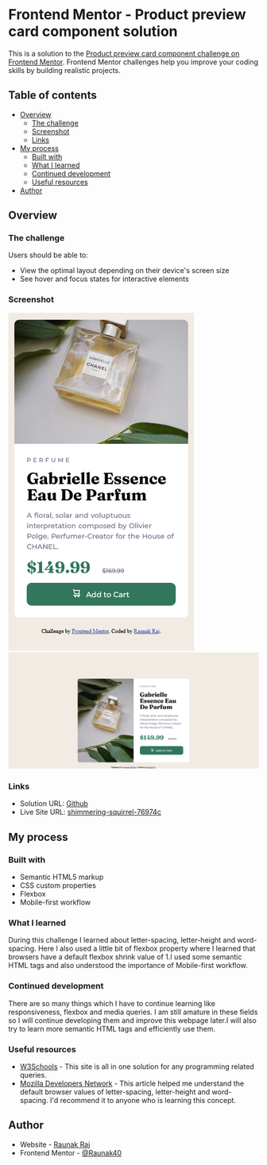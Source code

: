 # Frontend Mentor - Product preview card component solution

This is a solution to the [Product preview card component challenge on Frontend Mentor](https://www.frontendmentor.io/challenges/product-preview-card-component-GO7UmttRfa). Frontend Mentor challenges help you improve your coding skills by building realistic projects. 

## Table of contents

- [Overview](#overview)
  - [The challenge](#the-challenge)
  - [Screenshot](#screenshot)
  - [Links](#links)
- [My process](#my-process)
  - [Built with](#built-with)
  - [What I learned](#what-i-learned)
  - [Continued development](#continued-development)
  - [Useful resources](#useful-resources)
- [Author](#author)

## Overview

### The challenge

Users should be able to:

- View the optimal layout depending on their device's screen size
- See hover and focus states for interactive elements

### Screenshot

![](final-designs/Mobile-preview.png)
![](final-designs/Desktop-preview.png)

### Links

- Solution URL: [Github](https://github.com/Raunak40/Product_Preview)
- Live Site URL: [shimmering-squirrel-76974c](https://shimmering-squirrel-76974c.netlify.app)

## My process

### Built with

- Semantic HTML5 markup
- CSS custom properties
- Flexbox
- Mobile-first workflow

### What I learned

During this challenge I learned about letter-spacing, letter-height and word-spacing.
Here I also used a little bit of flexbox property where I learned that browsers have a default flexbox shrink value of 1.I used some semantic HTML tags and also understood the importance of Mobile-first workflow.

### Continued development

There are so many things which I have to continue learning like responsiveness, flexbox and media queries. I am still amature in these fields so I will continue developing them and improve this webpage later.I will also try to learn more semantic HTML tags and efficiently use them.

### Useful resources

- [W3Schools](https://www.w3schools.com) - This site is all in one solution for any programming related queries.
- [Mozilla Developers Network](https://developer.mozilla.org/en-US/docs/Web/CSS/line-height#:~:text=Depends%20on%20the%20user%20agent,on%20the%20element's%20font%2Dfamily%20.&text=The%20used%20value%20is%20this,the%20element's%20own%20font%20size.) - This article helped me understand the default browser values of letter-spacing, letter-height and word-spacing. I'd recommend it to anyone who is learning this concept.

## Author

- Website - [Raunak Raj](https://shimmering-squirrel-76974c.netlify.app)
- Frontend Mentor - [@Raunak40](https://www.frontendmentor.io/profile/Raunak40)
